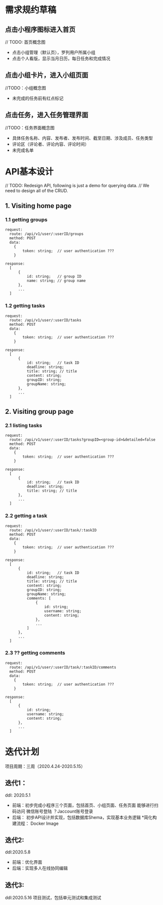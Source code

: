 # 需求规约草稿
## 点击小程序图标进入首页
// TODO: 首页概念图
- 点击小组管理（默认页），罗列用户所属小组
- 点击个人看版，显示当月日历，每日任务和完成情况

## 点击小组卡片，进入小组页面
//TODO：小组概念图
- 未完成的任务前有红点标记

## 点击任务，进入任务管理界面
//TODO：任务界面概念图
- 具体任务名称、内容、发布者、发布时间、截至日期、涉及成员、任务类型
- 评论区（评论者、评论内容、评论时间）
- 未完成名单

# API基本设计
// TODO: Redesign API, following is just a demo for querying data.
// We need to design all of the CRUD.
## 1. Visiting home page
### 1.1 getting groups
```
request:
  route: /api/v1/user/:userID/groups
  method: POST
  data:
    {
        token: string;  // user authentication ???
    }

response:
  [
      {
          id: string;   // group ID
          name: string; // group name
      },
      ...
  ]
```

### 1.2 getting tasks
```
request:
  route: /api/v1/user/:userID/tasks
  method: POST
  data:
    {
        token: string;  // user authentication ???
    }

response:
  [
      {
          id: string;   // task ID
          deadline: string;
          title: string; // title
          content: string;
          groupID: string;
          groupName: string;
      },
      ...
  ]
```

## 2. Visiting group page
### 2.1 listing tasks
```
request:
  route: /api/v1/user/:userID/tasks?groupID=<group-id>&detailed=false
  method: POST
  data:
    {
        token: string;  // user authentication ???
    }

response:
  [
      {
          id: string;   // task ID
          deadline: string;
          title: string; // title
      },
      ...
  ]
```

### 2.2 getting a task
```
request:
  route: /api/v1/user/:userID/task/:taskID
  method: POST
  data:
    {
        token: string;  // user authentication ???
    }

response:
  [
      {
          id: string;   // task ID
          deadline: string;
          title: string; // title
          content: string;
          groupID: string;
          groupName: string;
          comments: [
              {
                  id: string;
                  username: string;
                  content: string;
              },
              ...
          ]
      },
      ...
  ]
```

### 2.3 ?? getting comments
```
request:
  route: /api/v1/user/:userID/task/:taskID/comments
  method: POST
  data:
    {
        token: string;  // user authentication ???
    }

response:
  [
      {
          id: string;
          username: string;
          content: string;
      },
      ...
  ]
```

# 迭代计划

项目周期：三周（2020.4.24-2020.5.15）

## 迭代1：
ddl: 2020.5.1
- 前端：初步完成小程序三个页面，包括首页、小组页面、任务页面
       能够进行扫码访问
       微信账号登陆
       ？Jaccount账号登录
- 后端： 初步API设计并实现，包括数据库Shema，实现基本业务逻辑
        *简化构建流程： Docker Image

## 迭代2:
ddl:2020.5.8
- 前端：优化界面
- 后端：实现多人在线协同编辑

## 迭代3:
ddl:2020.5.16
项目测试，包括单元测试和集成测试



